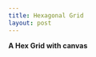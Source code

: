 ```yaml
---
title: Hexagonal Grid
layout: post
---
```


<strong>A Hex Grid with canvas</strong>

<canvas id='grid' style="width:75%; height:75%; margin:0"></canvas>

<script type="text/javascript" src="../src/hex.js"></script>